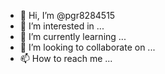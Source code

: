 - 👋 Hi, I’m @pgr8284515
- 👀 I’m interested in ...
- 🌱 I’m currently learning ...
- 💞️ I’m looking to collaborate on ...
- 📫 How to reach me ...

<!---
pgr8284515/pgr8284515 is a ✨ special ✨ repository because its `README.md` (this file) appears on your GitHub profile.
You can click the Preview link to take a look at your changes.
--->


